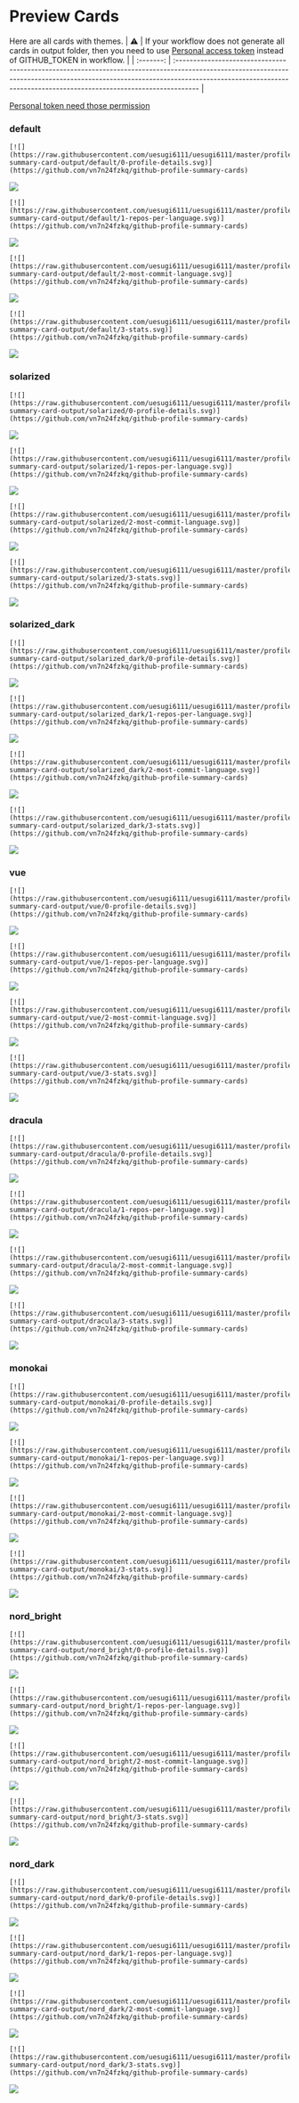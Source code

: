 
# Preview Cards

Here are all cards with themes.
| :warning: | If your workflow does not generate all cards in output folder, then you need to use [Personal access token](https://docs.github.com/en/actions/configuring-and-managing-workflows/creating-and-storing-encrypted-secrets) instead of GITHUB_TOKEN in workflow. |
| :-------: | :------------------------------------------------------------------------------------------------------------------------------------------------------------------------------------------------------------------------------------------------ |

[Personal token need those permission](https://github.com/vn7n24fzkq/github-profile-summary-cards/wiki/Personal-access-token-permissions)


### default


```
[![](https://raw.githubusercontent.com/uesugi6111/uesugi6111/master/profile-summary-card-output/default/0-profile-details.svg)](https://github.com/vn7n24fzkq/github-profile-summary-cards)
```
![](https://raw.githubusercontent.com/uesugi6111/uesugi6111/master/profile-summary-card-output/default/0-profile-details.svg)


```
[![](https://raw.githubusercontent.com/uesugi6111/uesugi6111/master/profile-summary-card-output/default/1-repos-per-language.svg)](https://github.com/vn7n24fzkq/github-profile-summary-cards)
```
![](https://raw.githubusercontent.com/uesugi6111/uesugi6111/master/profile-summary-card-output/default/1-repos-per-language.svg)


```
[![](https://raw.githubusercontent.com/uesugi6111/uesugi6111/master/profile-summary-card-output/default/2-most-commit-language.svg)](https://github.com/vn7n24fzkq/github-profile-summary-cards)
```
![](https://raw.githubusercontent.com/uesugi6111/uesugi6111/master/profile-summary-card-output/default/2-most-commit-language.svg)


```
[![](https://raw.githubusercontent.com/uesugi6111/uesugi6111/master/profile-summary-card-output/default/3-stats.svg)](https://github.com/vn7n24fzkq/github-profile-summary-cards)
```
![](https://raw.githubusercontent.com/uesugi6111/uesugi6111/master/profile-summary-card-output/default/3-stats.svg)


### solarized


```
[![](https://raw.githubusercontent.com/uesugi6111/uesugi6111/master/profile-summary-card-output/solarized/0-profile-details.svg)](https://github.com/vn7n24fzkq/github-profile-summary-cards)
```
![](https://raw.githubusercontent.com/uesugi6111/uesugi6111/master/profile-summary-card-output/solarized/0-profile-details.svg)


```
[![](https://raw.githubusercontent.com/uesugi6111/uesugi6111/master/profile-summary-card-output/solarized/1-repos-per-language.svg)](https://github.com/vn7n24fzkq/github-profile-summary-cards)
```
![](https://raw.githubusercontent.com/uesugi6111/uesugi6111/master/profile-summary-card-output/solarized/1-repos-per-language.svg)


```
[![](https://raw.githubusercontent.com/uesugi6111/uesugi6111/master/profile-summary-card-output/solarized/2-most-commit-language.svg)](https://github.com/vn7n24fzkq/github-profile-summary-cards)
```
![](https://raw.githubusercontent.com/uesugi6111/uesugi6111/master/profile-summary-card-output/solarized/2-most-commit-language.svg)


```
[![](https://raw.githubusercontent.com/uesugi6111/uesugi6111/master/profile-summary-card-output/solarized/3-stats.svg)](https://github.com/vn7n24fzkq/github-profile-summary-cards)
```
![](https://raw.githubusercontent.com/uesugi6111/uesugi6111/master/profile-summary-card-output/solarized/3-stats.svg)


### solarized_dark


```
[![](https://raw.githubusercontent.com/uesugi6111/uesugi6111/master/profile-summary-card-output/solarized_dark/0-profile-details.svg)](https://github.com/vn7n24fzkq/github-profile-summary-cards)
```
![](https://raw.githubusercontent.com/uesugi6111/uesugi6111/master/profile-summary-card-output/solarized_dark/0-profile-details.svg)


```
[![](https://raw.githubusercontent.com/uesugi6111/uesugi6111/master/profile-summary-card-output/solarized_dark/1-repos-per-language.svg)](https://github.com/vn7n24fzkq/github-profile-summary-cards)
```
![](https://raw.githubusercontent.com/uesugi6111/uesugi6111/master/profile-summary-card-output/solarized_dark/1-repos-per-language.svg)


```
[![](https://raw.githubusercontent.com/uesugi6111/uesugi6111/master/profile-summary-card-output/solarized_dark/2-most-commit-language.svg)](https://github.com/vn7n24fzkq/github-profile-summary-cards)
```
![](https://raw.githubusercontent.com/uesugi6111/uesugi6111/master/profile-summary-card-output/solarized_dark/2-most-commit-language.svg)


```
[![](https://raw.githubusercontent.com/uesugi6111/uesugi6111/master/profile-summary-card-output/solarized_dark/3-stats.svg)](https://github.com/vn7n24fzkq/github-profile-summary-cards)
```
![](https://raw.githubusercontent.com/uesugi6111/uesugi6111/master/profile-summary-card-output/solarized_dark/3-stats.svg)


### vue


```
[![](https://raw.githubusercontent.com/uesugi6111/uesugi6111/master/profile-summary-card-output/vue/0-profile-details.svg)](https://github.com/vn7n24fzkq/github-profile-summary-cards)
```
![](https://raw.githubusercontent.com/uesugi6111/uesugi6111/master/profile-summary-card-output/vue/0-profile-details.svg)


```
[![](https://raw.githubusercontent.com/uesugi6111/uesugi6111/master/profile-summary-card-output/vue/1-repos-per-language.svg)](https://github.com/vn7n24fzkq/github-profile-summary-cards)
```
![](https://raw.githubusercontent.com/uesugi6111/uesugi6111/master/profile-summary-card-output/vue/1-repos-per-language.svg)


```
[![](https://raw.githubusercontent.com/uesugi6111/uesugi6111/master/profile-summary-card-output/vue/2-most-commit-language.svg)](https://github.com/vn7n24fzkq/github-profile-summary-cards)
```
![](https://raw.githubusercontent.com/uesugi6111/uesugi6111/master/profile-summary-card-output/vue/2-most-commit-language.svg)


```
[![](https://raw.githubusercontent.com/uesugi6111/uesugi6111/master/profile-summary-card-output/vue/3-stats.svg)](https://github.com/vn7n24fzkq/github-profile-summary-cards)
```
![](https://raw.githubusercontent.com/uesugi6111/uesugi6111/master/profile-summary-card-output/vue/3-stats.svg)


### dracula


```
[![](https://raw.githubusercontent.com/uesugi6111/uesugi6111/master/profile-summary-card-output/dracula/0-profile-details.svg)](https://github.com/vn7n24fzkq/github-profile-summary-cards)
```
![](https://raw.githubusercontent.com/uesugi6111/uesugi6111/master/profile-summary-card-output/dracula/0-profile-details.svg)


```
[![](https://raw.githubusercontent.com/uesugi6111/uesugi6111/master/profile-summary-card-output/dracula/1-repos-per-language.svg)](https://github.com/vn7n24fzkq/github-profile-summary-cards)
```
![](https://raw.githubusercontent.com/uesugi6111/uesugi6111/master/profile-summary-card-output/dracula/1-repos-per-language.svg)


```
[![](https://raw.githubusercontent.com/uesugi6111/uesugi6111/master/profile-summary-card-output/dracula/2-most-commit-language.svg)](https://github.com/vn7n24fzkq/github-profile-summary-cards)
```
![](https://raw.githubusercontent.com/uesugi6111/uesugi6111/master/profile-summary-card-output/dracula/2-most-commit-language.svg)


```
[![](https://raw.githubusercontent.com/uesugi6111/uesugi6111/master/profile-summary-card-output/dracula/3-stats.svg)](https://github.com/vn7n24fzkq/github-profile-summary-cards)
```
![](https://raw.githubusercontent.com/uesugi6111/uesugi6111/master/profile-summary-card-output/dracula/3-stats.svg)


### monokai


```
[![](https://raw.githubusercontent.com/uesugi6111/uesugi6111/master/profile-summary-card-output/monokai/0-profile-details.svg)](https://github.com/vn7n24fzkq/github-profile-summary-cards)
```
![](https://raw.githubusercontent.com/uesugi6111/uesugi6111/master/profile-summary-card-output/monokai/0-profile-details.svg)


```
[![](https://raw.githubusercontent.com/uesugi6111/uesugi6111/master/profile-summary-card-output/monokai/1-repos-per-language.svg)](https://github.com/vn7n24fzkq/github-profile-summary-cards)
```
![](https://raw.githubusercontent.com/uesugi6111/uesugi6111/master/profile-summary-card-output/monokai/1-repos-per-language.svg)


```
[![](https://raw.githubusercontent.com/uesugi6111/uesugi6111/master/profile-summary-card-output/monokai/2-most-commit-language.svg)](https://github.com/vn7n24fzkq/github-profile-summary-cards)
```
![](https://raw.githubusercontent.com/uesugi6111/uesugi6111/master/profile-summary-card-output/monokai/2-most-commit-language.svg)


```
[![](https://raw.githubusercontent.com/uesugi6111/uesugi6111/master/profile-summary-card-output/monokai/3-stats.svg)](https://github.com/vn7n24fzkq/github-profile-summary-cards)
```
![](https://raw.githubusercontent.com/uesugi6111/uesugi6111/master/profile-summary-card-output/monokai/3-stats.svg)


### nord_bright


```
[![](https://raw.githubusercontent.com/uesugi6111/uesugi6111/master/profile-summary-card-output/nord_bright/0-profile-details.svg)](https://github.com/vn7n24fzkq/github-profile-summary-cards)
```
![](https://raw.githubusercontent.com/uesugi6111/uesugi6111/master/profile-summary-card-output/nord_bright/0-profile-details.svg)


```
[![](https://raw.githubusercontent.com/uesugi6111/uesugi6111/master/profile-summary-card-output/nord_bright/1-repos-per-language.svg)](https://github.com/vn7n24fzkq/github-profile-summary-cards)
```
![](https://raw.githubusercontent.com/uesugi6111/uesugi6111/master/profile-summary-card-output/nord_bright/1-repos-per-language.svg)


```
[![](https://raw.githubusercontent.com/uesugi6111/uesugi6111/master/profile-summary-card-output/nord_bright/2-most-commit-language.svg)](https://github.com/vn7n24fzkq/github-profile-summary-cards)
```
![](https://raw.githubusercontent.com/uesugi6111/uesugi6111/master/profile-summary-card-output/nord_bright/2-most-commit-language.svg)


```
[![](https://raw.githubusercontent.com/uesugi6111/uesugi6111/master/profile-summary-card-output/nord_bright/3-stats.svg)](https://github.com/vn7n24fzkq/github-profile-summary-cards)
```
![](https://raw.githubusercontent.com/uesugi6111/uesugi6111/master/profile-summary-card-output/nord_bright/3-stats.svg)


### nord_dark


```
[![](https://raw.githubusercontent.com/uesugi6111/uesugi6111/master/profile-summary-card-output/nord_dark/0-profile-details.svg)](https://github.com/vn7n24fzkq/github-profile-summary-cards)
```
![](https://raw.githubusercontent.com/uesugi6111/uesugi6111/master/profile-summary-card-output/nord_dark/0-profile-details.svg)


```
[![](https://raw.githubusercontent.com/uesugi6111/uesugi6111/master/profile-summary-card-output/nord_dark/1-repos-per-language.svg)](https://github.com/vn7n24fzkq/github-profile-summary-cards)
```
![](https://raw.githubusercontent.com/uesugi6111/uesugi6111/master/profile-summary-card-output/nord_dark/1-repos-per-language.svg)


```
[![](https://raw.githubusercontent.com/uesugi6111/uesugi6111/master/profile-summary-card-output/nord_dark/2-most-commit-language.svg)](https://github.com/vn7n24fzkq/github-profile-summary-cards)
```
![](https://raw.githubusercontent.com/uesugi6111/uesugi6111/master/profile-summary-card-output/nord_dark/2-most-commit-language.svg)


```
[![](https://raw.githubusercontent.com/uesugi6111/uesugi6111/master/profile-summary-card-output/nord_dark/3-stats.svg)](https://github.com/vn7n24fzkq/github-profile-summary-cards)
```
![](https://raw.githubusercontent.com/uesugi6111/uesugi6111/master/profile-summary-card-output/nord_dark/3-stats.svg)

